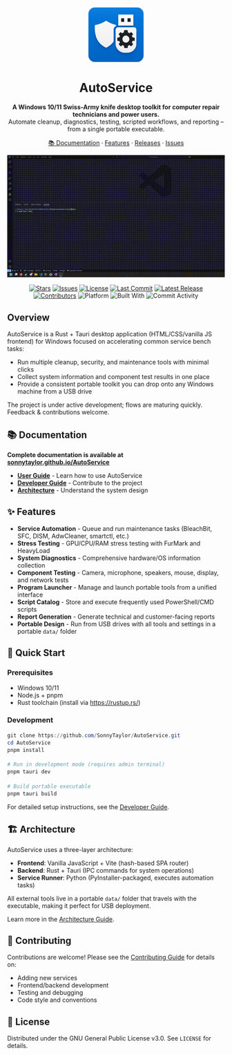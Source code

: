 <div align="center">
  <img src="https://github.com/SonnyTaylor/AutoService/blob/dev/src-tauri/icons/128x128@2x.png?raw=true" alt="AutoService Logo" width="128" height="128" />
  <h1>AutoService</h1>
  <p><strong>A Windows 10/11 Swiss-Army knife desktop toolkit for computer repair technicians and power users.</strong><br/>
  Automate cleanup, diagnostics, testing, scripted workflows, and reporting – from a single portable executable.</p>
  <p>
    <a href="https://sonnytaylor.github.io/AutoService/">📚 Documentation</a> ·
    <a href="#features">Features</a> ·
    <a href="https://github.com/SonnyTaylor/AutoService/releases">Releases</a> ·
    <a href="https://github.com/SonnyTaylor/AutoService/issues">Issues</a>
  </p>
  <img src="src-tauri/icons/autoservice_github.gif" alt="AutoService Demo" width="640" />
</div>

<p align="center">
  <a href="https://github.com/SonnyTaylor/AutoService/stargazers"><img alt="Stars" src="https://img.shields.io/github/stars/SonnyTaylor/AutoService?style=flat" /></a>
  <a href="https://github.com/SonnyTaylor/AutoService/issues"><img alt="Issues" src="https://img.shields.io/github/issues/SonnyTaylor/AutoService" /></a>
  <a href="https://github.com/SonnyTaylor/AutoService/blob/main/LICENSE"><img alt="License" src="https://img.shields.io/badge/License-GPLv3-blue.svg" /></a>
  <a href="https://github.com/SonnyTaylor/AutoService/commits/dev"><img alt="Last Commit" src="https://img.shields.io/github/last-commit/SonnyTaylor/AutoService/dev" /></a>
  <a href="https://github.com/SonnyTaylor/AutoService/releases"><img alt="Latest Release" src="https://img.shields.io/github/v/release/SonnyTaylor/AutoService?display_name=tag" /></a>
  <a href="https://github.com/SonnyTaylor/AutoService/graphs/contributors"><img alt="Contributors" src="https://img.shields.io/github/contributors/SonnyTaylor/AutoService" /></a>
  <img alt="Platform" src="https://img.shields.io/badge/Platform-Windows-blue?logo=windows" />
  <img alt="Built With" src="https://img.shields.io/badge/Built%20with-Tauri%20%2B%20Rust-orange?logo=tauri" />
  <img alt="Commit Activity" src="https://img.shields.io/github/commit-activity/m/SonnyTaylor/AutoService" />
</p>

## Overview

AutoService is a Rust + Tauri desktop application (HTML/CSS/vanilla JS frontend) for Windows focused on accelerating common service bench tasks:

- Run multiple cleanup, security, and maintenance tools with minimal clicks
- Collect system information and component test results in one place
- Provide a consistent portable toolkit you can drop onto any Windows machine from a USB drive

The project is under active development; flows are maturing quickly. Feedback & contributions welcome.

## 📚 Documentation

**Complete documentation is available at [sonnytaylor.github.io/AutoService](https://sonnytaylor.github.io/AutoService/)**

- **[User Guide](https://sonnytaylor.github.io/AutoService/user-guide/overview/)** - Learn how to use AutoService
- **[Developer Guide](https://sonnytaylor.github.io/AutoService/developer-guide/overview/)** - Contribute to the project
- **[Architecture](https://sonnytaylor.github.io/AutoService/developer-guide/architecture/)** - Understand the system design

## ✨ Features

- **Service Automation** - Queue and run maintenance tasks (BleachBit, SFC, DISM, AdwCleaner, smartctl, etc.)
- **Stress Testing** - GPU/CPU/RAM stress testing with FurMark and HeavyLoad
- **System Diagnostics** - Comprehensive hardware/OS information collection
- **Component Testing** - Camera, microphone, speakers, mouse, display, and network tests
- **Program Launcher** - Manage and launch portable tools from a unified interface
- **Script Catalog** - Store and execute frequently used PowerShell/CMD scripts
- **Report Generation** - Generate technical and customer-facing reports
- **Portable Design** - Run from USB drives with all tools and settings in a portable `data/` folder

## 🚀 Quick Start

### Prerequisites

- Windows 10/11
- Node.js + pnpm
- Rust toolchain (install via <https://rustup.rs/>)

### Development

```powershell
git clone https://github.com/SonnyTaylor/AutoService.git
cd AutoService
pnpm install

# Run in development mode (requires admin terminal)
pnpm tauri dev

# Build portable executable
pnpm tauri build
```

For detailed setup instructions, see the [Developer Guide](https://sonnytaylor.github.io/AutoService/developer-guide/dev-setup/).

## 🏗️ Architecture

AutoService uses a three-layer architecture:

- **Frontend**: Vanilla JavaScript + Vite (hash-based SPA router)
- **Backend**: Rust + Tauri (IPC commands for system operations)
- **Service Runner**: Python (PyInstaller-packaged, executes automation tasks)

All external tools live in a portable `data/` folder that travels with the executable, making it perfect for USB deployment.

Learn more in the [Architecture Guide](https://sonnytaylor.github.io/AutoService/developer-guide/architecture/).

## 🤝 Contributing

Contributions are welcome! Please see the [Contributing Guide](https://sonnytaylor.github.io/AutoService/developer-guide/contributing/) for details on:

- Adding new services
- Frontend/backend development
- Testing and debugging
- Code style and conventions

## 📝 License

Distributed under the GNU General Public License v3.0. See `LICENSE` for details.
